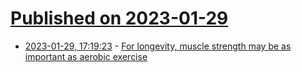 # [Published on 2023-01-29](index.md)

* [2023-01-29, 17:19:23](https://news.ycombinator.com/item?id=34570264) - [For longevity, muscle strength may be as important as aerobic exercise](https://www.washingtonpost.com/wellness/2023/01/29/strength-training-all-ages/)
